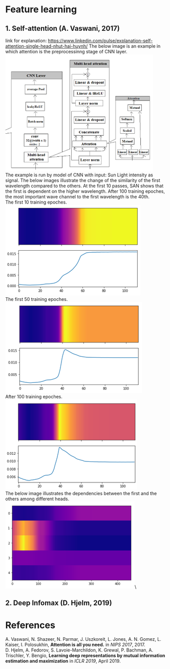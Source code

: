 # Feature learning
## 1. Self-attention (A. Vaswani, 2017)
link for explanation: https://www.linkedin.com/pulse/explanation-self-attention-single-head-nhut-hai-huynh/
The below image is an example in which attention is the preprocessinng stage of CNN layer.\
![alt text](https://github.com/nhuthai/Feature-learning/blob/master/SAN/imgs/architecture.PNG)\
The example is run by model of CNN with input: Sun Light intensity as signal. The below images illustrate the change of the similarity of the first wavelength compared to the others. At the first 10 passes, SAN shows that the first is dependent on the higher wavelength. After 100 training epoches, the most important wave channel to the first wavelength is the 40th.\
The first 10 training epoches.\
![alt text](https://github.com/nhuthai/Feature-learning/blob/master/SAN/imgs/head_loop10.PNG)\
The first 50 training epoches.\
![alt text](https://github.com/nhuthai/Feature-learning/blob/master/SAN/imgs/head_loop50.PNG)\
After 100 training epoches.\
![alt text](https://github.com/nhuthai/Feature-learning/blob/master/SAN/imgs/head_loop100.PNG)\
The below image illustrates the dependencies between the first and the others among different heads.\
![alt text](https://github.com/nhuthai/Feature-learning/blob/master/SAN/imgs/multihead.PNG)\
## 2. Deep Infomax (D. Hjelm, 2019)

# References
A. Vaswani, N. Shazeer, N. Parmar, J. Uszkoreit, L. Jones, A. N. Gomez, L. Kaiser, I. Polosukhin, **Attention is all you need.** in *NIPS 2017*, 2017.\
D. Hjelm, A. Fedorov, S. Lavoie-Marchildon, K. Grewal, P. Bachman, A. Trischler, Y. Bengio, **Learning deep representations by mutual information estimation and maximization** in *ICLR 2019*, April 2019.

